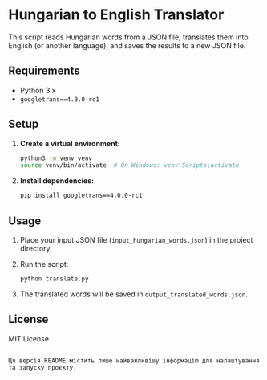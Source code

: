 # Hungarian to English Translator

This script reads Hungarian words from a JSON file, translates them into English (or another language), and saves the results to a new JSON file.

## Requirements

- Python 3.x
- `googletrans==4.0.0-rc1`

## Setup

1. **Create a virtual environment:**

   ```bash
   python3 -m venv venv
   source venv/bin/activate  # On Windows: venv\Scripts\activate
   ```

2. **Install dependencies:**

   ```bash
   pip install googletrans==4.0.0-rc1
   ```

## Usage

1. Place your input JSON file (`input_hungarian_words.json`) in the project directory.

2. Run the script:

   ```bash
   python translate.py
   ```

3. The translated words will be saved in `output_translated_words.json`.

## License

MIT License
```

Ця версія README містить лише найважливішу інформацію для налаштування та запуску проєкту.
